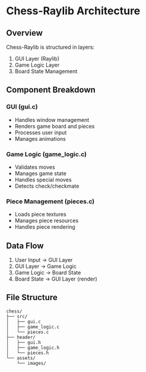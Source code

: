 # Chess-Raylib Architecture

## Overview
Chess-Raylib is structured in layers:
1. GUI Layer (Raylib)
2. Game Logic Layer
3. Board State Management

## Component Breakdown

### GUI (gui.c)
- Handles window management
- Renders game board and pieces
- Processes user input
- Manages animations

### Game Logic (game_logic.c)
- Validates moves
- Manages game state
- Handles special moves
- Detects check/checkmate

### Piece Management (pieces.c)
- Loads piece textures
- Manages piece resources
- Handles piece rendering

## Data Flow
1. User Input → GUI Layer
2. GUI Layer → Game Logic
3. Game Logic → Board State
4. Board State → GUI Layer (render)

## File Structure
```
chess/
├── src/
│   ├── gui.c
│   ├── game_logic.c
│   └── pieces.c
├── header/
│   ├── gui.h
│   ├── game_logic.h
│   └── pieces.h
└── assets/
    └── images/
``` 